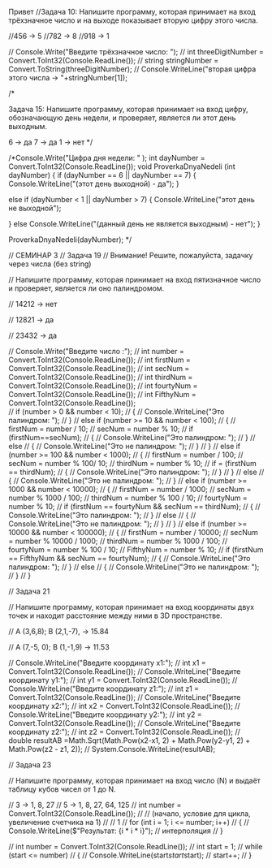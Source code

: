 Привет
//Задача 10: Напишите программу, которая принимает на вход трёхзначное число и на выходе показывает вторую цифру этого числа.

//456 -> 5
//782 -> 8
//918 -> 1



// Console.Write("Введите трёхзначное число: ");
// int threeDigitNumber = Convert.ToInt32(Console.ReadLine());
// string stringNumber = Convert.ToString(threeDigitNumber);
// Console.WriteLine("вторая цифра этого числа -> "+stringNumber[1]);

/*



Задача 15: Напишите программу, которая принимает на вход цифру, обозначающую день недели, и проверяет, является ли этот день выходным.

6 -> да
7 -> да
1 -> нет
*/

/*Console.Write("Цифра дня недели: " );
int dayNumber = Convert.ToInt32(Console.ReadLine());
void ProverkaDnyaNedeli (int dayNumber) 
{
  if (dayNumber == 6 || dayNumber == 7) 
  {
  Console.WriteLine("(этот день выходной) - да");
  }

  else if (dayNumber < 1 || dayNumber > 7) 
  {
    Console.WriteLine("этот день не выходной");

  }
  else Console.WriteLine("(данный день не является выходным) - нет");
}

ProverkaDnyaNedeli(dayNumber);
*/

// СЕМИНАР 3
// Задача 19
// Внимание! Решите, пожалуйста, задачку через числа (без string)

// Напишите программу, которая принимает на вход пятизначное число и проверяет, является ли оно палиндромом.

// 14212 -> нет

// 12821 -> да

// 23432 -> да

// Console.Write("Введите число :");
// int number = Convert.ToInt32(Console.ReadLine());
// int firstNum = Convert.ToInt32(Console.ReadLine());
// int secNum = Convert.ToInt32(Console.ReadLine());
// int thirdNum = Convert.ToInt32(Console.ReadLine());
// int fourtyNum = Convert.ToInt32(Console.ReadLine());
// int FifthyNum = Convert.ToInt32(Console.ReadLine());   
// if (number > 0 && number < 10);
// {
//    Console.WriteLine("Это палиндром: ");
// }
// else if (number >= 10 && number < 100);
// {
//    firstNum = number / 10;
//    secNum = number % 10;
// if (firstNum==secNum);
// {
//    Console.WriteLine("Это палиндром: ");
// }
// else
// {
//   Console.WriteLine("Это не палиндром: "); 
// }
// }
// else if (number >= 100 && number < 1000);
// {
//    firstNum = number / 100;
//    secNum = number % 100/ 10;
//    thirdNum = number % 10;
//    if = (firstNum == thirdNum);
//    {
//       Console.WriteLine("Это палиндром: ");
//    }
// }
// else
// {
//   Console.WriteLine("Это не палиндром: "); 
// }
// else if (number >= 1000 && number < 10000);
// {
//     firstNum = number / 1000;
//     secNum = number % 1000 / 100;
//     thirdNum = number % 100 / 10;
//     fourtyNum = number % 10;
//     if (firstNum == fourtyNum && secNum == thirdNum);
//     {
//        Console.WriteLine("Это  палиндром: "); 
//     }
//     else
//     {
//        Console.WriteLine("Это не палиндром: "); 
//     }
//     }
//     else if (number >= 10000 && number < 100000);
//     {
//        firstNum = number / 10000;
//     secNum = number % 10000 / 1000;
//     thirdNum = number % 1000 / 100;
//     fourtyNum = number % 100 / 10;
//     FifthyNum = number % 10;
//    if (firstNum == FifthyNum && secNum == fourtyNum);
//    {
//       Console.WriteLine("Это  палиндром: "); 
//    }
//    else
//    {
//       Console.WriteLine("Это не палиндром: "); 
//    }
//     }
    
//     Задача 21

// Напишите программу, которая принимает на вход координаты двух точек и находит расстояние между ними в 3D пространстве.

// A (3,6,8); B (2,1,-7), -> 15.84

// A (7,-5, 0); B (1,-1,9) -> 11.53



// Console.WriteLine("Введите координату х1:");
// int x1 = Convert.ToInt32(Console.ReadLine()); 
// Console.WriteLine("Введите координату y1:");
// int y1 = Convert.ToInt32(Console.ReadLine()); 
// Console.WriteLine("Введите координату z1:");
// int z1 = Convert.ToInt32(Console.ReadLine()); 
// Console.WriteLine("Введите координату х2:");
// int x2 = Convert.ToInt32(Console.ReadLine()); 
// Console.WriteLine("Введите координату y2:");
// int y2 = Convert.ToInt32(Console.ReadLine()); 
// Console.WriteLine("Введите координату z2:");
// int z2 = Convert.ToInt32(Console.ReadLine()); 
// double resultAB =Math.Sqrt(Math.Pow(x2-x1, 2) + Math.Pow(y2-y1, 2) + Math.Pow(z2 - z1, 2));
// System.Console.WriteLine(resultAB);

// Задача 23

// Напишите программу, которая принимает на вход число (N) и выдаёт таблицу кубов чисел от 1 до N.

// 3 -> 1, 8, 27
// 5 -> 1, 8, 27, 64, 125
// int number = Convert.ToInt32(Console.ReadLine());
// // (начало, условие для цикла, увеличение счетчика на 1)
// // 1
// for (int i = 1; i <= number; i++)
// {
// Console.WriteLine($"Результат: {i * i * i}"); // интерполяция
// }

// int number = Convert.ToInt32(Console.ReadLine());
// int start = 1;
// while (start <= number)
// {
// Console.WriteLine(start*start*start);
// start++;
// }